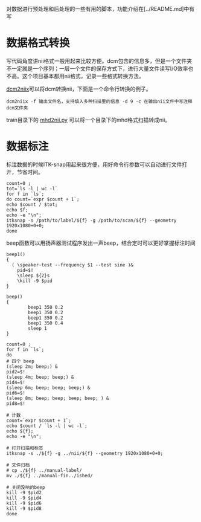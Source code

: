 对数据进行预处理和后处理的一些有用的脚本，功能介绍在[../README.md]中有写

# 数据格式转换
写代码角度讲nii格式一般用起来比较方便。dcm包含的信息多，但是一个文件夹不一定就是一个序列；一层一个文件的保存方式下，进行大量文件读写I/O效率也不高。这个项目基本都用nii格式，记录一些格式转换方法。

[dcm2niix](https://github.com/rordenlab/dcm2niix)可以将dcm转换nii，下面是一个命令行转换的例子。
```shell
dcm2niix -f 输出文件名，支持填入多种扫描里的信息 -d 9 -c 在输出nii文件中写注释 dcm文件夹
```
train目录下的 [mhd2nii.py](./train/mhd2nii.py) 可以将一个目录下的mhd格式扫描转成nii。

# 数据标注
标注数据的时候ITK-snap用起来很方便，用好命令行参数可以自动进行文件打开，节省时间。
```shell
count=0 ;
tot=`ls -l | wc -l`
for f in `ls`;
do count=`expr $count + 1`;
echo $count / $tot;
echo $f;
echo -e "\n";
itksnap -s /path/to/label/${f} -g /path/to/scan/${f} --geometry 1920x1080+0+0;
done
```

beep函数可以用扬声器测试程序发出一声beep，结合定时可以更好掌握标注时间
```shell
beep1()
{
  ( \speaker-test --frequency $1 --test sine )&
    pid=$!
    \sleep ${2}s
    \kill -9 $pid
}

beep()
{
        beep1 350 0.2
        beep1 350 0.2
        beep1 350 0.2
        beep1 350 0.4
        sleep 1
}

count=0 ;
for f in `ls`;
do
# 四个 beep
(sleep 2m; beep;) &
pid2=$!
(sleep 4m; beep; beep;) &
pid4=$!
(sleep 6m; beep; beep; beep;) &
pid6=$!
(sleep 8m; beep; beep; beep; beep; ) &
pid8=$!

# 计数
count=`expr $count + 1`;
echo $count / `ls -l | wc -l`;
echo ${f};
echo -e "\n";

# 打开扫描和标签
itksnap -s ./${f} -g ../nii/${f} --geometry 1920x1080+0+0;

# 文件归档
# cp ./${f} ../manual-label/
mv ./${f} ../manual-fin../ished/

# 关闭没响的beep
kill -9 $pid2
kill -9 $pid4
kill -9 $pid6
kill -9 $pid8
done
```

